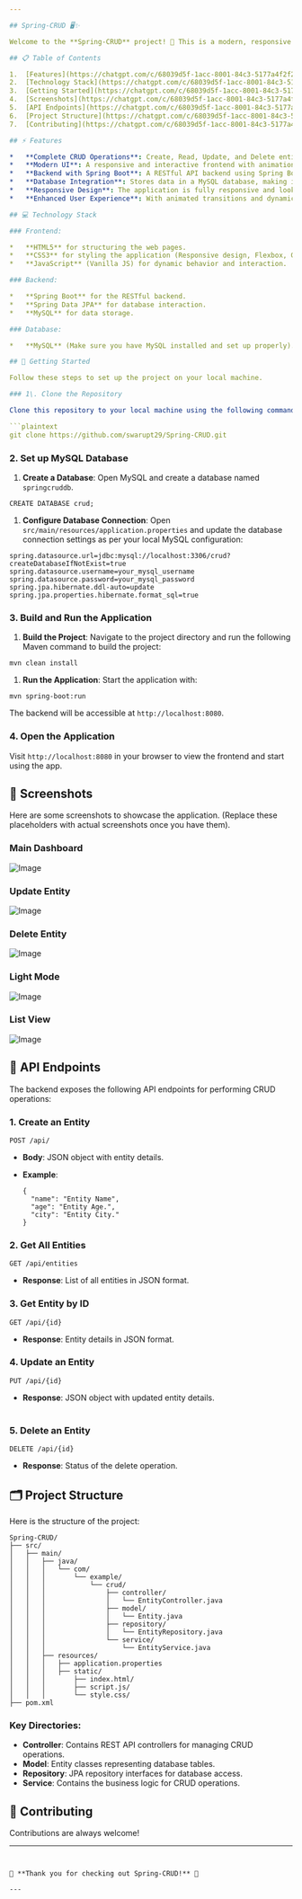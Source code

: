 ```yaml
---

## Spring-CRUD 🖥️✨

Welcome to the **Spring-CRUD** project! 🚀 This is a modern, responsive web application built using **Spring Boot** for the backend, **MySQL** as the database, and a beautiful, interactive frontend created with **HTML**, **CSS**, and **JavaScript**. This project enables you to perform **CRUD** (Create, Read, Update, Delete) operations in a user-friendly environment.

## 📋 Table of Contents

1.  [Features](https://chatgpt.com/c/68039d5f-1acc-8001-84c3-5177a4f2f2e2#-features)
2.  [Technology Stack](https://chatgpt.com/c/68039d5f-1acc-8001-84c3-5177a4f2f2e2#-technology-stack)
3.  [Getting Started](https://chatgpt.com/c/68039d5f-1acc-8001-84c3-5177a4f2f2e2#-getting-started)
4.  [Screenshots](https://chatgpt.com/c/68039d5f-1acc-8001-84c3-5177a4f2f2e2#-screenshots)
5.  [API Endpoints](https://chatgpt.com/c/68039d5f-1acc-8001-84c3-5177a4f2f2e2#-api-endpoints)
6.  [Project Structure](https://chatgpt.com/c/68039d5f-1acc-8001-84c3-5177a4f2f2e2#-project-structure)
7.  [Contributing](https://chatgpt.com/c/68039d5f-1acc-8001-84c3-5177a4f2f2e2#-contributing)

## ⚡ Features

*   **Complete CRUD Operations**: Create, Read, Update, and Delete entities via a simple and intuitive interface.
*   **Modern UI**: A responsive and interactive frontend with animations, built using HTML, CSS, and JavaScript.
*   **Backend with Spring Boot**: A RESTful API backend using Spring Boot, Spring Data JPA, and MySQL.
*   **Database Integration**: Stores data in a MySQL database, making it easily scalable.
*   **Responsive Design**: The application is fully responsive and looks great on any device (desktop, tablet, mobile).
*   **Enhanced User Experience**: With animated transitions and dynamic updates.

## 💻 Technology Stack

### Frontend:

*   **HTML5** for structuring the web pages.
*   **CSS3** for styling the application (Responsive design, Flexbox, Grid, Animations).
*   **JavaScript** (Vanilla JS) for dynamic behavior and interaction.

### Backend:

*   **Spring Boot** for the RESTful backend.
*   **Spring Data JPA** for database interaction.
*   **MySQL** for data storage.

### Database:

*   **MySQL** (Make sure you have MySQL installed and set up properly).

## 🚀 Getting Started

Follow these steps to set up the project on your local machine.

### 1\. Clone the Repository

Clone this repository to your local machine using the following command:

```plaintext
git clone https://github.com/swarupt29/Spring-CRUD.git
```

### 2\. Set up MySQL Database

1.  **Create a Database**: Open MySQL and create a database named `springcruddb`.

```plaintext
CREATE DATABASE crud;
```

1.  **Configure Database Connection**: Open `src/main/resources/application.properties` and update the database connection settings as per your local MySQL configuration:

```plaintext
spring.datasource.url=jdbc:mysql://localhost:3306/crud?createDatabaseIfNotExist=true
spring.datasource.username=your_mysql_username
spring.datasource.password=your_mysql_password
spring.jpa.hibernate.ddl-auto=update
spring.jpa.properties.hibernate.format_sql=true
```

### 3\. Build and Run the Application

1.  **Build the Project**: Navigate to the project directory and run the following Maven command to build the project:

```plaintext
mvn clean install
```

1.  **Run the Application**: Start the application with:

```plaintext
mvn spring-boot:run
```

The backend will be accessible at `http://localhost:8080`.

### 4\. Open the Application

Visit `http://localhost:8080` in your browser to view the frontend and start using the app.

## 📸 Screenshots

Here are some screenshots to showcase the application. (Replace these placeholders with actual screenshots once you have them).

### Main Dashboard

![Image](https://github.com/user-attachments/assets/bebd67f0-447b-4d90-a8b5-88dc5a2a9d71)

### Update Entity

![Image](https://github.com/user-attachments/assets/006cbaa2-021e-48aa-9adf-ad5b6e9144ac)

### Delete Entity

![Image](https://github.com/user-attachments/assets/35aac7cf-c048-48ae-b698-c63aef6b6c18)

### Light Mode

![Image](https://github.com/user-attachments/assets/b65ad728-97d3-4855-8e6d-55abb3293f5a)

### List View

![Image](https://github.com/user-attachments/assets/b8406236-1ac7-4998-a65c-91da6e16f6fc)

## 📱 API Endpoints

The backend exposes the following API endpoints for performing CRUD operations:

### 1\. **Create an Entity**

```plaintext
POST /api/
```

*   **Body**: JSON object with entity details.
*   **Example**:
    
    ```plaintext
    {
      "name": "Entity Name",
      "age": "Entity Age.",
      "city": "Entity City."
    }
    ```
    

### 2\. **Get All Entities**

```plaintext
GET /api/entities
```

*   **Response**: List of all entities in JSON format.

### 3\. **Get Entity by ID**

```plaintext
GET /api/{id}
```

*   **Response**: Entity details in JSON format.

### 4\. **Update an Entity**

```plaintext
PUT /api/{id}
```

*   **Response**: JSON object with updated entity details.  
     

### 5\. **Delete an Entity**

```plaintext
DELETE /api/{id}
```

*   **Response**: Status of the delete operation.

## 🗂️ Project Structure

Here is the structure of the project:

```plaintext
Spring-CRUD/
├── src/
│   ├── main/
│   │   ├── java/
│   │   │   └── com/
│   │   │       └── example/
│   │   │           └── crud/
│   │   │               ├── controller/
│   │   │               │   └── EntityController.java
│   │   │               ├── model/
│   │   │               │   └── Entity.java
│   │   │               ├── repository/
│   │   │               │   └── EntityRepository.java
│   │   │               └── service/
│   │   │                   └── EntityService.java
│   │   ├── resources/
│   │   │   ├── application.properties
│   │   │   ├── static/
│   │   │       ├── index.html/
│   │   │       ├── script.js/
│   │   │       └── style.css/
├── pom.xml
```

### Key Directories:

*   **Controller**: Contains REST API controllers for managing CRUD operations.
*   **Model**: Entity classes representing database tables.
*   **Repository**: JPA repository interfaces for database access.
*   **Service**: Contains the business logic for CRUD operations.

## 🤝 Contributing

Contributions are always welcome!

---
```


🎉 **Thank you for checking out Spring-CRUD!** 🎉

---
